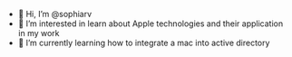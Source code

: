 - 👋 Hi, I’m @sophiarv
- 👀 I’m interested in learn about Apple technologies and their application in my work
- 🌱 I’m currently learning how to integrate a mac into active directory


<!---
sophiarv/sophiarv is a ✨ special ✨ repository because its `README.md`appears on your GitHub profile.
You can click the Preview link to take a look at your changes.
--->
